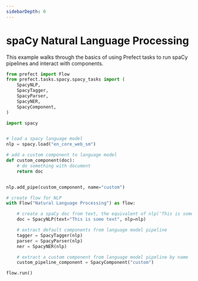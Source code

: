 ```yaml
---
sidebarDepth: 0
---
```


# spaCy Natural Language Processing

This example walks through the basics of using Prefect tasks to run spaCy pipelines and interact with components.

```python
from prefect import Flow
from prefect.tasks.spacy.spacy_tasks import (
    SpacyNLP,
    SpacyTagger,
    SpacyParser,
    SpacyNER,
    SpacyComponent,
)

import spacy


# load a spacy language model
nlp = spacy.load("en_core_web_sm")

# add a custom component to language model
def custom_component(doc):
    # do something with document
    return doc


nlp.add_pipe(custom_component, name="custom")

# create flow for NLP
with Flow("Natural Language Processing") as flow:

    # create a spaCy doc from text, the equivalent of nlp('This is some text')
    doc = SpacyNLP(text="This is some text", nlp=nlp)

    # extract default components from language model pipeline
    tagger = SpacyTagger(nlp)
    parser = SpacyParser(nlp)
    ner = SpacyNER(nlp)

    # extract a custom component from language model pipeline by name
    custom_pipeline_component = SpacyComponent("custom")

flow.run()
```